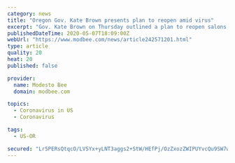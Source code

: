 ```yaml
---
category: news
title: "Oregon Gov. Kate Brown presents plan to reopen amid virus"
excerpt: "Gov. Kate Brown on Thursday outlined a plan to reopen salons, gyms, barber shops and restaurants in the least-affected — and mostly rural — parts of Oregon after more than a month of a statewide stay-at-home order, but also cautioned that any loosening of restrictions could be rolled back if COVID-19 infection rates surge. Brown ..."
publishedDateTime: 2020-05-07T18:09:00Z
webUrl: "https://www.modbee.com/news/article242571201.html"
type: article
quality: 20
heat: 20
published: false

provider:
  name: Modesto Bee
  domain: modbee.com

topics:
  - Coronavirus in US
  - Coronavirus

tags:
  - US-OR

secured: "Lr5PERsQtqcO/LV5Yx+yLNT3aggs2+StW/HEfPj/OzZxozZWIPUYvcQu9SW7wLf28oUEiplRg7kDJ0CgVkWlNnRZfVps8aov3jaLpMO7s6p//rWeKuxZ+2uwWLwAff0EOX1T3Z5VIR+fbZyG2Xu2nQDy0sDj46id9c7+ZCgukTPcduU17p5wjWYe04Z6Fpzeb7WHD2MtOE6E9HXDw8R6YrD4pIfuHCviDJjJXYXd1tYfsBAeSw/rFmRpp3BXP6xH74e8ZpOoqSyZirCvJxb2trhABqqdcmaWXSIQL6T165LT1EwqkG3dYPV/zWM1iAqb;lGhu529IhC9GLlQ64BBPTg=="
---
```


